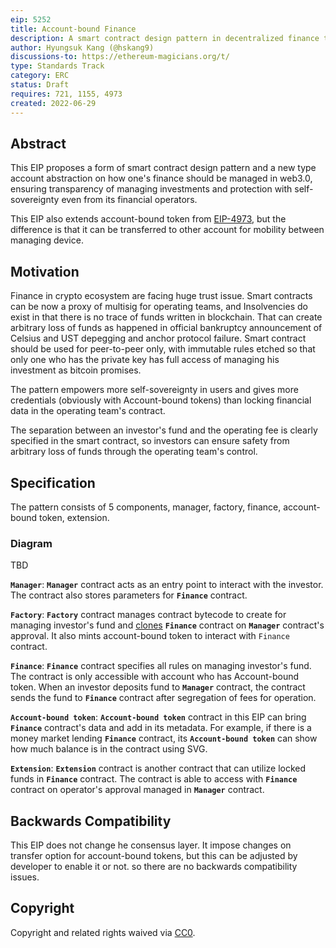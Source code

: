 ```yaml
---
eip: 5252
title: Account-bound Finance
description: A smart contract design pattern in decentralized finance to remove insolvency and arbitrary loss of funds using blockchain technology only. Extension of EIP-4973
author: Hyungsuk Kang (@hskang9)
discussions-to: https://ethereum-magicians.org/t/
type: Standards Track
category: ERC
status: Draft
requires: 721, 1155, 4973
created: 2022-06-29
---
```


## Abstract
This EIP proposes a form of smart contract design pattern and a new type account abstraction on how one's finance should be managed in web3.0, ensuring transparency of managing investments and protection with self-sovereignty even from its financial operators.

This EIP also extends account-bound token from [EIP-4973](./eip-4973), but the difference is that it can be transferred to other account for mobility between managing device.

## Motivation

Finance in crypto ecosystem are facing huge trust issue. Smart contracts can be now a proxy of multisig for operating teams, and Insolvencies do exist in that there is no trace of funds written in blockchain. That can create arbitrary loss of funds as happened in official bankruptcy announcement of Celsius and UST depegging and anchor protocol failure. Smart contract should be used for peer-to-peer only, with immutable rules etched so that only one who has the private key has full access of managing his investment as bitcoin promises. 


The pattern empowers more self-sovereignty in users and gives more credentials (obviously with Account-bound tokens) than locking financial data in the operating team's contract.


The separation between an investor's fund and the operating fee is clearly specified in the smart contract, so investors can ensure safety from arbitrary loss of funds through the operating team's control.

## Specification

The pattern consists of 5 components, manager, factory, finance, account-bound token, extension.

### Diagram

TBD

**`Manager`**: **`Manager`** contract acts as an entry point to interact with the investor. The contract also stores parameters for **`Finance`** contract.

**`Factory`**: **`Factory`** contract manages contract bytecode to create for managing investor's fund and [clones](https://soliditydeveloper.com/clonefactory/) **`Finance`** contract on **`Manager`** contract's approval. It also mints account-bound token to interact with `Finance` contract.

**`Finance`**: **`Finance`** contract specifies all rules on managing investor's fund. The contract is only accessible with account who has Account-bound token. When an investor deposits fund to **`Manager`** contract, the contract sends the fund to **`Finance`** contract after segregation of fees for operation. 

**`Account-bound token`**: **`Account-bound token`** contract in this EIP can bring **`Finance`** contract's data and add in its metadata. For example, if there is a money market lending **`Finance`** contract, its **`Account-bound token`** can show how much balance is in the contract using SVG.

**`Extension`**: **`Extension`** contract is another contract that can utilize locked funds in **`Finance`** contract. The contract is able to access with **`Finance`** contract on operator's approval managed in **`Manager`** contract.

## Backwards Compatibility
This EIP does not change he consensus layer. It impose changes on transfer option for account-bound tokens, but this can be adjusted by developer to enable it or not. so there are no backwards compatibility issues.

## Copyright
Copyright and related rights waived via [CC0](../LICENSE.md).
